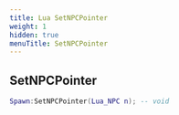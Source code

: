 ```yaml
---
title: Lua SetNPCPointer
weight: 1
hidden: true
menuTitle: SetNPCPointer
---
```

## SetNPCPointer
```lua
Spawn:SetNPCPointer(Lua_NPC n); -- void
```